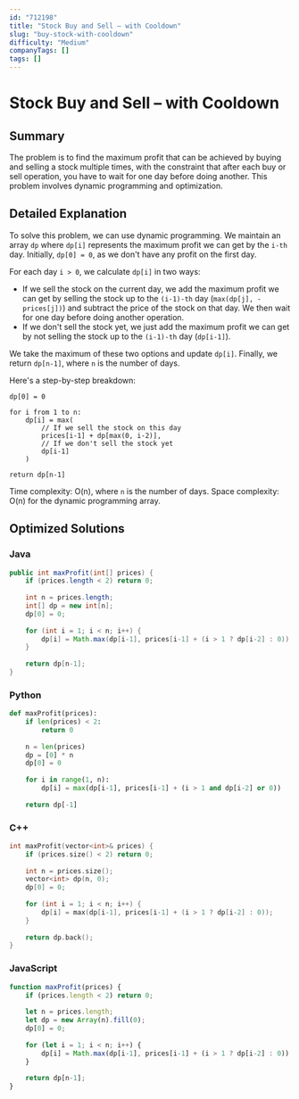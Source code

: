 ```yaml
---
id: "712198"
title: "Stock Buy and Sell – with Cooldown"
slug: "buy-stock-with-cooldown"
difficulty: "Medium"
companyTags: []
tags: []
---
```


# Stock Buy and Sell – with Cooldown

## Summary
The problem is to find the maximum profit that can be achieved by buying and selling a stock multiple times, with the constraint that after each buy or sell operation, you have to wait for one day before doing another. This problem involves dynamic programming and optimization.

## Detailed Explanation
To solve this problem, we can use dynamic programming. We maintain an array `dp` where `dp[i]` represents the maximum profit we can get by the `i-th` day. Initially, `dp[0] = 0`, as we don't have any profit on the first day.

For each day `i > 0`, we calculate `dp[i]` in two ways:

* If we sell the stock on the current day, we add the maximum profit we can get by selling the stock up to the `(i-1)-th` day (`max(dp[j], -prices[j])`) and subtract the price of the stock on that day. We then wait for one day before doing another operation.
* If we don't sell the stock yet, we just add the maximum profit we can get by not selling the stock up to the `(i-1)-th` day (`dp[i-1]`).

We take the maximum of these two options and update `dp[i]`. Finally, we return `dp[n-1]`, where `n` is the number of days.

Here's a step-by-step breakdown:

```
dp[0] = 0

for i from 1 to n:
    dp[i] = max(
        // If we sell the stock on this day
        prices[i-1] + dp[max(0, i-2)],
        // If we don't sell the stock yet
        dp[i-1]
    )

return dp[n-1]
```

Time complexity: O(n), where `n` is the number of days.
Space complexity: O(n) for the dynamic programming array.

## Optimized Solutions

### Java
```java
public int maxProfit(int[] prices) {
    if (prices.length < 2) return 0;
    
    int n = prices.length;
    int[] dp = new int[n];
    dp[0] = 0;
    
    for (int i = 1; i < n; i++) {
        dp[i] = Math.max(dp[i-1], prices[i-1] + (i > 1 ? dp[i-2] : 0));
    }
    
    return dp[n-1];
}
```

### Python
```python
def maxProfit(prices):
    if len(prices) < 2:
        return 0
    
    n = len(prices)
    dp = [0] * n
    dp[0] = 0
    
    for i in range(1, n):
        dp[i] = max(dp[i-1], prices[i-1] + (i > 1 and dp[i-2] or 0))
    
    return dp[-1]
```

### C++
```cpp
int maxProfit(vector<int>& prices) {
    if (prices.size() < 2) return 0;
    
    int n = prices.size();
    vector<int> dp(n, 0);
    dp[0] = 0;
    
    for (int i = 1; i < n; i++) {
        dp[i] = max(dp[i-1], prices[i-1] + (i > 1 ? dp[i-2] : 0));
    }
    
    return dp.back();
}
```

### JavaScript
```javascript
function maxProfit(prices) {
    if (prices.length < 2) return 0;
    
    let n = prices.length;
    let dp = new Array(n).fill(0);
    dp[0] = 0;
    
    for (let i = 1; i < n; i++) {
        dp[i] = Math.max(dp[i-1], prices[i-1] + (i > 1 ? dp[i-2] : 0));
    }
    
    return dp[n-1];
}
```